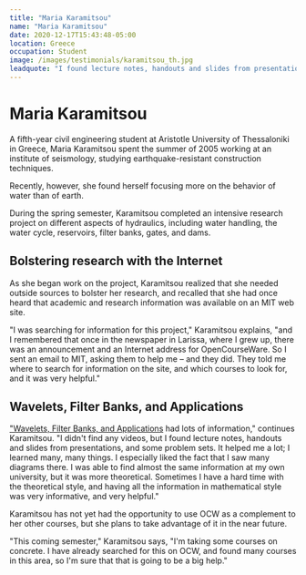 ```yaml
---
title: "Maria Karamitsou"
name: "Maria Karamitsou"
date: 2020-12-17T15:43:48-05:00
location: Greece
occupation: Student
image: /images/testimonials/karamitsou_th.jpg
leadquote: "I found lecture notes, handouts and slides from presentations, and some problem sets. It helped me a lot."
---
```


# Maria Karamitsou

A fifth-year civil engineering student at Aristotle University of Thessaloniki
in Greece, Maria Karamitsou spent the summer of 2005 working at an institute of
seismology, studying earthquake-resistant construction techniques.

Recently, however, she found herself focusing more on the behavior of water
than of earth.

During the spring semester, Karamitsou completed an intensive research project
on different aspects of hydraulics, including water handling, the water cycle,
reservoirs, filter banks, gates, and dams.

## Bolstering research with the Internet

As she began work on the project, Karamitsou realized that she needed outside
sources to bolster her research, and recalled that she had once heard that
academic and research information was available on an MIT web site.

"I was searching for information for this project," Karamitsou explains, "and I
remembered that once in the newspaper in Larissa, where I grew up, there was an
announcement and an Internet address for OpenCourseWare. So I sent an email to
MIT, asking them to help me – and they did. They told me where to search for
information on the site, and which courses to look for, and it was very
helpful."

## Wavelets, Filter Banks, and Applications

["Wavelets, Filter Banks, and
Applications](https://ocw.mit.edu/courses/mathematics/18-327-wavelets-filter-banks-and-applications-spring-2003)
had lots of information," continues Karamitsou. "I didn't find any videos, but
I found lecture notes, handouts and slides from presentations, and some problem
sets. It helped me a lot; I learned many, many things. I especially liked the
fact that I saw many diagrams there.  I was able to find almost the same
information at my own university, but it was more theoretical. Sometimes I have
a hard time with the theoretical style, and having all the information in
mathematical style was very informative, and very helpful."

Karamitsou has not yet had the opportunity to use OCW as a complement to her
other courses, but she plans to take advantage of it in the near future.

"This coming semester," Karamitsou says, "I'm taking some courses on concrete.
I have already searched for this on OCW, and found many courses in this area,
so I'm sure that that is going to be a big help."
